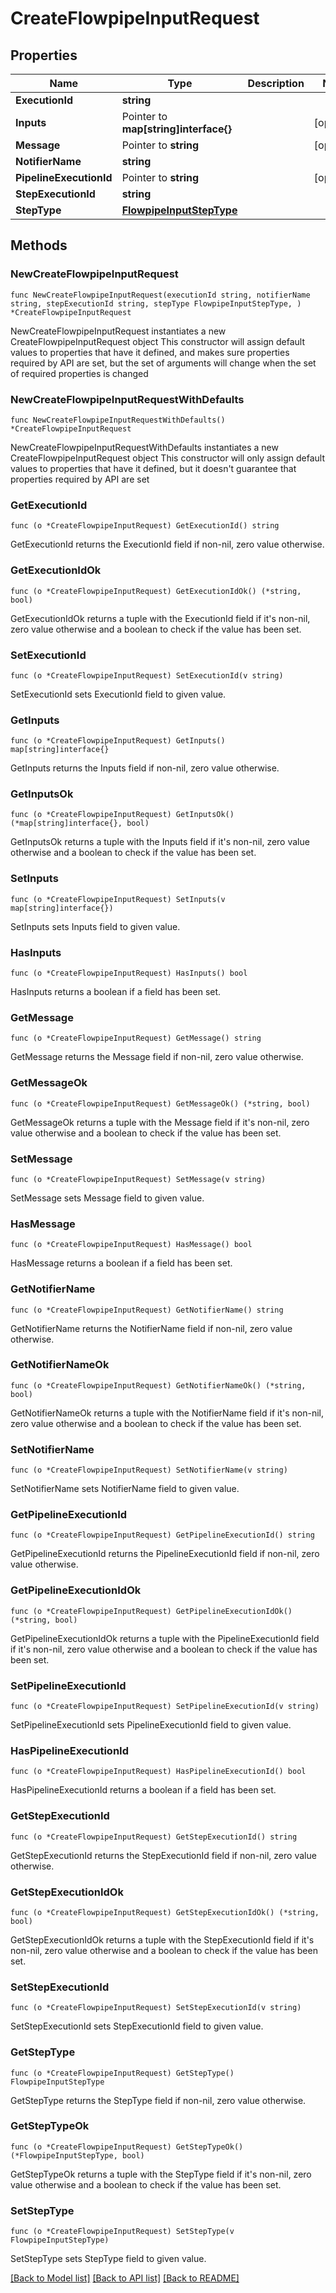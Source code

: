 # CreateFlowpipeInputRequest

## Properties

Name | Type | Description | Notes
------------ | ------------- | ------------- | -------------
**ExecutionId** | **string** |  | 
**Inputs** | Pointer to **map[string]interface{}** |  | [optional] 
**Message** | Pointer to **string** |  | [optional] 
**NotifierName** | **string** |  | 
**PipelineExecutionId** | Pointer to **string** |  | [optional] 
**StepExecutionId** | **string** |  | 
**StepType** | [**FlowpipeInputStepType**](FlowpipeInputStepType.md) |  | 

## Methods

### NewCreateFlowpipeInputRequest

`func NewCreateFlowpipeInputRequest(executionId string, notifierName string, stepExecutionId string, stepType FlowpipeInputStepType, ) *CreateFlowpipeInputRequest`

NewCreateFlowpipeInputRequest instantiates a new CreateFlowpipeInputRequest object
This constructor will assign default values to properties that have it defined,
and makes sure properties required by API are set, but the set of arguments
will change when the set of required properties is changed

### NewCreateFlowpipeInputRequestWithDefaults

`func NewCreateFlowpipeInputRequestWithDefaults() *CreateFlowpipeInputRequest`

NewCreateFlowpipeInputRequestWithDefaults instantiates a new CreateFlowpipeInputRequest object
This constructor will only assign default values to properties that have it defined,
but it doesn't guarantee that properties required by API are set

### GetExecutionId

`func (o *CreateFlowpipeInputRequest) GetExecutionId() string`

GetExecutionId returns the ExecutionId field if non-nil, zero value otherwise.

### GetExecutionIdOk

`func (o *CreateFlowpipeInputRequest) GetExecutionIdOk() (*string, bool)`

GetExecutionIdOk returns a tuple with the ExecutionId field if it's non-nil, zero value otherwise
and a boolean to check if the value has been set.

### SetExecutionId

`func (o *CreateFlowpipeInputRequest) SetExecutionId(v string)`

SetExecutionId sets ExecutionId field to given value.


### GetInputs

`func (o *CreateFlowpipeInputRequest) GetInputs() map[string]interface{}`

GetInputs returns the Inputs field if non-nil, zero value otherwise.

### GetInputsOk

`func (o *CreateFlowpipeInputRequest) GetInputsOk() (*map[string]interface{}, bool)`

GetInputsOk returns a tuple with the Inputs field if it's non-nil, zero value otherwise
and a boolean to check if the value has been set.

### SetInputs

`func (o *CreateFlowpipeInputRequest) SetInputs(v map[string]interface{})`

SetInputs sets Inputs field to given value.

### HasInputs

`func (o *CreateFlowpipeInputRequest) HasInputs() bool`

HasInputs returns a boolean if a field has been set.

### GetMessage

`func (o *CreateFlowpipeInputRequest) GetMessage() string`

GetMessage returns the Message field if non-nil, zero value otherwise.

### GetMessageOk

`func (o *CreateFlowpipeInputRequest) GetMessageOk() (*string, bool)`

GetMessageOk returns a tuple with the Message field if it's non-nil, zero value otherwise
and a boolean to check if the value has been set.

### SetMessage

`func (o *CreateFlowpipeInputRequest) SetMessage(v string)`

SetMessage sets Message field to given value.

### HasMessage

`func (o *CreateFlowpipeInputRequest) HasMessage() bool`

HasMessage returns a boolean if a field has been set.

### GetNotifierName

`func (o *CreateFlowpipeInputRequest) GetNotifierName() string`

GetNotifierName returns the NotifierName field if non-nil, zero value otherwise.

### GetNotifierNameOk

`func (o *CreateFlowpipeInputRequest) GetNotifierNameOk() (*string, bool)`

GetNotifierNameOk returns a tuple with the NotifierName field if it's non-nil, zero value otherwise
and a boolean to check if the value has been set.

### SetNotifierName

`func (o *CreateFlowpipeInputRequest) SetNotifierName(v string)`

SetNotifierName sets NotifierName field to given value.


### GetPipelineExecutionId

`func (o *CreateFlowpipeInputRequest) GetPipelineExecutionId() string`

GetPipelineExecutionId returns the PipelineExecutionId field if non-nil, zero value otherwise.

### GetPipelineExecutionIdOk

`func (o *CreateFlowpipeInputRequest) GetPipelineExecutionIdOk() (*string, bool)`

GetPipelineExecutionIdOk returns a tuple with the PipelineExecutionId field if it's non-nil, zero value otherwise
and a boolean to check if the value has been set.

### SetPipelineExecutionId

`func (o *CreateFlowpipeInputRequest) SetPipelineExecutionId(v string)`

SetPipelineExecutionId sets PipelineExecutionId field to given value.

### HasPipelineExecutionId

`func (o *CreateFlowpipeInputRequest) HasPipelineExecutionId() bool`

HasPipelineExecutionId returns a boolean if a field has been set.

### GetStepExecutionId

`func (o *CreateFlowpipeInputRequest) GetStepExecutionId() string`

GetStepExecutionId returns the StepExecutionId field if non-nil, zero value otherwise.

### GetStepExecutionIdOk

`func (o *CreateFlowpipeInputRequest) GetStepExecutionIdOk() (*string, bool)`

GetStepExecutionIdOk returns a tuple with the StepExecutionId field if it's non-nil, zero value otherwise
and a boolean to check if the value has been set.

### SetStepExecutionId

`func (o *CreateFlowpipeInputRequest) SetStepExecutionId(v string)`

SetStepExecutionId sets StepExecutionId field to given value.


### GetStepType

`func (o *CreateFlowpipeInputRequest) GetStepType() FlowpipeInputStepType`

GetStepType returns the StepType field if non-nil, zero value otherwise.

### GetStepTypeOk

`func (o *CreateFlowpipeInputRequest) GetStepTypeOk() (*FlowpipeInputStepType, bool)`

GetStepTypeOk returns a tuple with the StepType field if it's non-nil, zero value otherwise
and a boolean to check if the value has been set.

### SetStepType

`func (o *CreateFlowpipeInputRequest) SetStepType(v FlowpipeInputStepType)`

SetStepType sets StepType field to given value.



[[Back to Model list]](../README.md#documentation-for-models) [[Back to API list]](../README.md#documentation-for-api-endpoints) [[Back to README]](../README.md)


